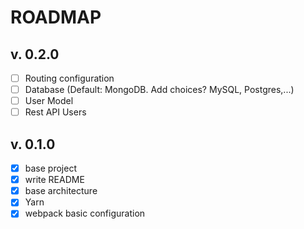 # ROADMAP

## v. 0.2.0
- [ ] Routing configuration
- [ ] Database (Default: MongoDB. Add choices? MySQL, Postgres,...)
- [ ] User Model
- [ ] Rest API Users

## v. 0.1.0
- [x] base project
- [x] write README
- [x] base architecture
- [x] Yarn
- [x] webpack basic configuration
